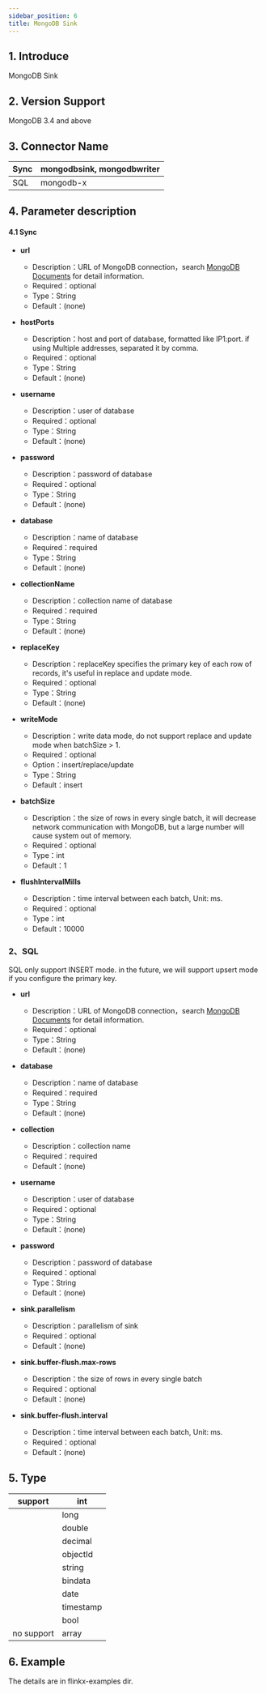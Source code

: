```yaml
---
sidebar_position: 6
title: MongoDB Sink
---
```


## 1. Introduce
MongoDB Sink

## 2. Version Support
MongoDB 3.4 and above


## 3. Connector Name
| Sync | mongodbsink, mongodbwriter |
| --- | --- |
| SQL | mongodb-x |



## 4. Parameter description
#### 4.1 Sync

- **url**
    - Description：URL of MongoDB connection，search [MongoDB Documents](https://docs.mongodb.com/manual/reference/connection-string/) for detail information.
    - Required：optional
    - Type：String
    - Default：(none)



- **hostPorts**
    - Description：host and port of database, formatted like IP1:port. if using Multiple addresses, separated it by comma.
    - Required：optional
    - Type：String
    - Default：(none)



- **username**
    - Description：user of database
    - Required：optional
    - Type：String
    - Default：(none)



- **password**
    - Description：password of database 
    - Required：optional
    - Type：String
    - Default：(none)



- **database**
    - Description：name of database
    - Required：required
    - Type：String
    - Default：(none)



- **collectionName**
    - Description：collection name of database
    - Required：required
    - Type：String
    - Default：(none)



- **replaceKey**
    - Description：replaceKey specifies the primary key of each row of records, it's useful in replace and update mode.
    - Required：optional
    - Type：String
    - Default：(none)



- **writeMode**
    - Description：write data mode, do not support replace and update mode when batchSize > 1.
    - Required：optional
    - Option：insert/replace/update
    - Type：String
    - Default：insert



- **batchSize**
    - Description：the size of rows in every single batch, it will decrease network communication with MongoDB, but a large number will cause system out of memory.
    - Required：optional
    - Type：int
    - Default：1
    
    
    
- **flushIntervalMills**
    - Description：time interval between each batch, Unit: ms.
    - Required：optional
    - Type：int
    - Default：10000
    
    
    
### 2、SQL
SQL only support INSERT mode. in the future, we will support upsert mode if you configure the primary key.

- **url**
    - Description：URL of MongoDB connection，search [MongoDB Documents](https://docs.mongodb.com/manual/reference/connection-string/) for detail information.
    - Required：optional
    - Type：String
    - Default：(none)
    
    
    
- **database**
    - Description：name of database
    - Required：required
    - Type：String
    - Default：(none)
    
    
    
- **collection**
    - Description：collection name
    - Required：required
    - Default：(none)
    
    
    
- **username**
    - Description：user of database
    - Required：optional
    - Type：String
    - Default：(none)



- **password**
    - Description：password of database 
    - Required：optional
    - Type：String
    - Default：(none)



- **sink.parallelism**
    - Description：parallelism of sink
    - Required：optional
    - Default：(none)
    
    
    
- **sink.buffer-flush.max-rows**
    - Description：the size of rows in every single batch
    - Required：optional
    - Default：(none)
    
    
    
- **sink.buffer-flush.interval**
    - Description：time interval between each batch, Unit: ms.
    - Required：optional
    - Default：(none)
    
    
    
## 5. Type
| support | int |
| --- | --- |
|  | long |
|  | double |
|  | decimal |
|  | objectId |
|  | string |
|  | bindata |
|  | date |
|  | timestamp |
|  | bool |
| no support | array |


## 6. Example
The details are in flinkx-examples dir.

